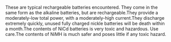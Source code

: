These are typical rechargeable batteries encountered. They come in the same form as the alkaline batteries, but are rechargeable.They provide a moderately-low total power, with a moderately-high current.They discharge extremely quickly, unused fully charged nickle batteries will be death within a month.The contents of NiCd batteries is very toxic and hazardous. Use care.The contents of NiMH is much safer and poses little if any toxic hazard.